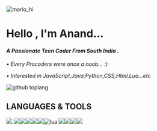 ![mario_hi](https://user-images.githubusercontent.com/87514488/126930450-3e791922-155c-417d-b299-c12ccfd6306b.gif)
# Hello , I'm Anand...  
#### *A Passionate Teen Coder From South India .* 


 • *Every Procoders were once a noob... :)*
 
 • *Interested in JavaScript,Java,Python,CSS,Html,Lua...etc*






![github toplang](https://github-readme-stats.vercel.app/api/top-langs/?username=httpanand&layout=compact&theme=dark)

## LANGUAGES & TOOLS
<img src="https://img.icons8.com/color/50/000000/javascript--v1.png"/> <img src="https://img.icons8.com/color/50/000000/python--v1.png"/><img src="https://img.icons8.com/color/48/000000/java-coffee-cup-logo--v1.png"/><img src="https://img.icons8.com/color/50/000000/css3.png"/><img src="https://img.icons8.com/color/50/000000/html-5--v1.png"/><img src="https://img.icons8.com/officexs/45/000000/php-logo.png"/>![lua](https://user-images.githubusercontent.com/87514488/126919892-9161e91c-c0ea-466a-afb8-ca8aa5e332cc.png)<!--software -->
<img src="https://img.icons8.com/fluent/50/000000/android-os.png"/><img src="https://img.icons8.com/color/50/000000/visual-studio-code-2019.png"/><img src="https://img.icons8.com/fluent/50/000000/sublime-text.png"/><img src="https://img.icons8.com/color/48/000000/pycharm.png"/>





